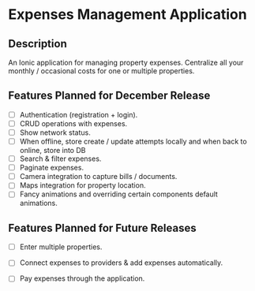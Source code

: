 # Expenses Management Application 

## Description

An Ionic application for managing property expenses. Centralize all your monthly / occasional costs for one or multiple properties.

## Features Planned for December Release

- [ ] Authentication (registration + login).
- [ ] CRUD operations with expenses.
- [ ] Show network status.
- [ ] When offline, store create / update attempts locally and when back to online, store into DB
- [ ] Search & filter expenses.
- [ ] Paginate expenses.
- [ ] Camera integration to capture bills / documents.
- [ ] Maps integration for property location.
- [ ] Fancy animations and overriding certain components default animations.

## Features Planned for Future Releases

- [ ] Enter multiple properties.
- [ ] Connect expenses to providers & add expenses automatically.
- [ ] Pay expenses through the application.

